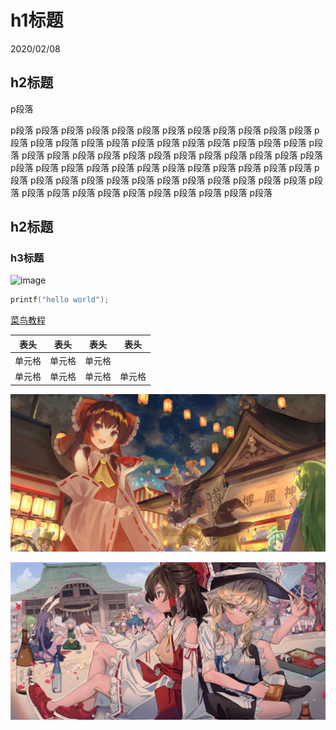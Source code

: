 # h1标题

<span>2020/02/08</span>

## h2标题

p段落

p段落 p段落 p段落 p段落 p段落 p段落 p段落 p段落 p段落 p段落 p段落 p段落 p段落 p段落 p段落 p段落 p段落 p段落 p段落 p段落 p段落 p段落 p段落 p段落 p段落 p段落 p段落 p段落 p段落 p段落 p段落 p段落 p段落 p段落 p段落 p段落 p段落 p段落 p段落 p段落 p段落 p段落 p段落 p段落 p段落 p段落 p段落 p段落 p段落 p段落 p段落 p段落 p段落 p段落 p段落 p段落 p段落 p段落 p段落 p段落 p段落 p段落 p段落 p段落 p段落 p段落 p段落 p段落 p段落 p段落 p段落 p段落 

## h2标题

### h3标题



![image](http://static.runoob.com/images/runoob-logo.png)  

```c++
printf("hello world");
```

[菜鸟教程](https://www.runoob.com)

|表头|表头|表头|表头|
|---|---|---|---|
|单元格|单元格|单元格|
|单元格|单元格|单元格|单元格|



![tupian](./image/head1.jpg)

![t](./image/head2.jpg)